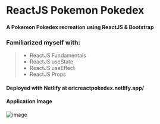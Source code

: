 # ReactJS Pokemon Pokedex

#### A Pokemon Pokedex recreation using ReactJS & Bootstrap

### Familiarized myself with: 
> - ReactJS Fundamentals
> - ReactJS useState
> - ReactJS useEffect
> - ReactJS Props

#### Deployed with Netlify at ericreactpokedex.netlify.app/

#### Application Image
![image](https://user-images.githubusercontent.com/91664359/156673702-50238a94-7dff-4609-aaca-6d6dec592218.png)



